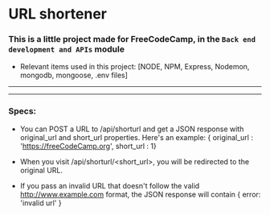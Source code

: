 # URL shortener

### This is a little project made for FreeCodeCamp, in the `Back end development and APIs` module

- Relevant items used in this project:
[NODE, NPM, Express, Nodemon, mongodb, mongoose, .env files]

---
---

### Specs:
- You can POST a URL to /api/shorturl and get a JSON response with original_url and short_url properties. Here's an example: { original_url : 'https://freeCodeCamp.org', short_url : 1}

- When you visit /api/shorturl/<short_url>, you will be redirected to the original URL.

- If you pass an invalid URL that doesn't follow the valid http://www.example.com format, the JSON response will contain { error: 'invalid url' }